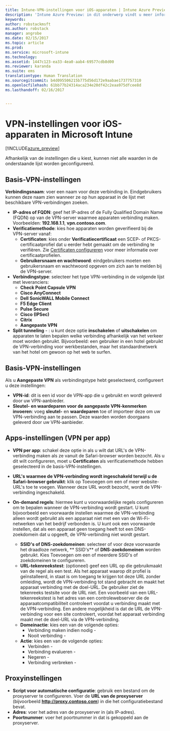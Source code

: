 ```yaml
---
title: Intune-VPN-instellingen voor iOS-apparaten | Intune Azure Preview | Microsoft Docs
description: 'Intune Azure Preview: in dit onderwerp vindt u meer informatie over de Intune-instellingen die u kunt gebruiken om VPN-verbindingen op iOS-apparaten te configureren.'
keywords: 
author: robstackmsft
ms.author: robstack
manager: angrobe
ms.date: 02/15/2017
ms.topic: article
ms.prod: 
ms.service: microsoft-intune
ms.technology: 
ms.assetid: 1447c123-ea33-4ea0-aab4-69577cdb8d00
ms.reviewer: karanda
ms.suite: ems
translationtype: Human Translation
ms.sourcegitcommit: b4d095506215b775d56d172e9aabae1737757310
ms.openlocfilehash: 61bb77b24314aca234e20df42c2eaa975dfcee8d
ms.lasthandoff: 02/16/2017


---
```


# <a name="vpn-settings-for-ios-devices-in-microsoft-intune"></a>VPN-instellingen voor iOS-apparaten in Microsoft Intune

[!INCLUDE[azure_preview](../includes/azure_preview.md)]

Afhankelijk van de instellingen die u kiest, kunnen niet alle waarden in de onderstaande lijst worden geconfigureerd.

## <a name="base-vpn-settings"></a>Basis-VPN-instellingen


**Verbindingsnaam**: voer een naam voor deze verbinding in. Eindgebruikers kunnen deze naam zien wanneer ze op hun apparaat in de lijst met beschikbare VPN-verbindingen zoeken.
- **IP-adres of FQDN**: geef het IP-adres of de Fully Qualified Domain Name (FQDN) op van de VPN-server waarmee apparaten verbinding maken. Voorbeelden: **192.168.1.1**, **vpn.contoso.com**.
- **Verificatiemethode**: kies hoe apparaten worden geverifieerd bij de VPN-server vanaf:
    - **Certificaten**: kies onder **Verificatiecertificaat** een SCEP- of PKCS-certificaatprofiel dat u eerder hebt gemaakt om de verbinding te verifiëren. Zie [Certificaten configureren](how-to-configure-certificates.md) voor meer informatie over certificaatprofielen.
    - **Gebruikersnaam en wachtwoord**: eindgebruikers moeten een gebruikersnaam en wachtwoord opgeven om zich aan te melden bij de VPN-server.
- **Verbindingstype**: selecteer het type VPN-verbinding in de volgende lijst met leveranciers:
    - **Check Point Capsule VPN**
    - **Cisco AnyConnect**
    - **Dell SonicWALL Mobile Connect**
    - **F5 Edge Client**
    - **Pulse Secure**
    - **Cisco (IPSec)**
    - **Citrix**
    - **Aangepaste VPN**
- **Split tunneling** - : u kunt deze optie **inschakelen** of **uitschakelen** om apparaten te laten bepalen welke verbinding afhankelijk van het verkeer moet worden gebruikt. Bijvoorbeeld: een gebruiker in een hotel gebruikt de VPN-verbinding voor werkbestanden, maar het standaardnetwerk van het hotel om gewoon op het web te surfen.


## <a name="custom-vpn-settings"></a>Basis-VPN-instellingen

Als u **Aangepaste VPN** als verbindingstype hebt geselecteerd, configureert u deze instellingen:

- **VPN-id**: dit is een id voor de VPN-app die u gebruikt en wordt geleverd door uw VPN-aanbieder.
- **Sleutel- en waardeparen voor de aangepaste VPN-kenmerken invoeren**: voeg **sleutel-** en **waardeparen** toe of importeer deze om uw VPN-verbinding aan te passen. Deze waarden worden doorgaans geleverd door uw VPN-aanbieder.

## <a name="apps-per-app-vpn-settings"></a>Apps-instellingen (VPN per app)

- **VPN per app**: schakel deze optie in als u wilt dat URL's de VPN-verbinding maken als ze vanuit de Safari-browser worden bezocht. Als u dit wilt configureren, moet u **Certificaten** als verificatiemethode hebben geselecteerd in de basis-VPN-instellingen.
- **URL's waarmee de VPN-verbinding wordt ingeschakeld terwijl u de Safari-browser gebruikt**: klik op Toevoegen om een of meer website-URL's toe te voegen. Wanneer deze URL wordt bezocht, wordt de VPN-verbinding ingeschakeld.

- **On-demand regels**: hiermee kunt u voorwaardelijke regels configureren om te bepalen wanneer de VPN-verbinding wordt gestart. U kunt bijvoorbeeld een voorwaarde instellen waarmee de VPN-verbinding alleen wordt gebruikt als een apparaat niet met een van de Wi-Fi-netwerken van het bedrijf verbonden is. U kunt ook een voorwaarde instellen, dat als een apparaat geen toegang heeft tot een DNS-zoekdomein dat u opgeeft, de VPN-verbinding niet wordt gestart.

    - **SSID's of DNS-zoekdomeinen**: selecteer of voor deze voorwaarde het draadloze netwerk, ** SSID's** of **DNS-zoekdomeinen** worden gebruikt. Kies Toevoegen om een of meerdere SSID's of zoekdomeinen te configureren.
    - **URL-tekenreekstest**: (optioneel) geef een URL op die gebruikmaakt van de regel als een test. Als het apparaat waarop dit profiel is geïnstalleerd, in staat is om toegang te krijgen tot deze URL zonder omleiding, wordt de VPN-verbinding tot stand gebracht en maakt het apparaat verbinding met de doel-URL. De gebruiker ziet de tekenreeks testsite voor de URL niet. Een voorbeeld van een URL-tekenreekstest is het adres van een controlewebserver die de apparaatcompatibiliteit controleert voordat u verbinding maakt met de VPN-verbinding. Een andere mogelijkheid is dat de URL de VPN-verbinding voor een site controleert, voordat het apparaat verbinding maakt met de doel-URL via de VPN-verbinding.
    - **Domeinactie**: kies een van de volgende opties:
        - Verbinding maken indien nodig - 
        - Nooit verbinding - 
    - **Actie**: kies een van de volgende opties:
        - Verbinden - 
        - Verbinding evalueren - 
        - Negeren - 
        - Verbinding verbreken - 


## <a name="proxy-settings"></a>Proxyinstellingen

- **Script voor automatische configuratie**: gebruik een bestand om de proxyserver te configureren. Voer de **URL van de proxyserver** (bijvoorbeeld **http://proxy.contoso.com**) in die het configuratiebestand bevat.
- **Adres**: voer het adres van de proxyserver in (als IP-adres).
- **Poortnummer**: voer het poortnummer in dat is gekoppeld aan de proxyserver.

